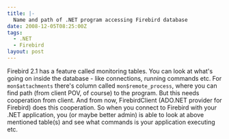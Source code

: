 ```yaml
---
title: |-
  Name and path of .NET program accessing Firebird database
date: 2008-12-05T08:25:00Z
tags:
  - .NET
  - Firebird
layout: post
---
```

Firebird 2.1 has a feature called monitoring tables. You can look at what's going on inside the database - like connections, running commands etc. For `mon$attachments` there's column called `mon$remote_process`, where you can find path (from client POV, of course) to the program. But this needs cooperation from client. And from now, FirebirdClient (ADO.NET provider for Firebird) does this cooperation. So when you connect to Firebird with your .NET application, you (or maybe better admin) is able to look at above mentioned table(s) and see what commands is your application executing etc.